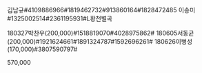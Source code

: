 김남규#4109886966#1819462732#913860164#1828472485
이송미#1325002514#2361195931#L황천별곡

180327박찬우(200,000)#1518819070#4028975862#
180605서동균(200,000)#1921624661#1891324787#1592696261#
180626이병성(170,000)#3807590797#

570,000
